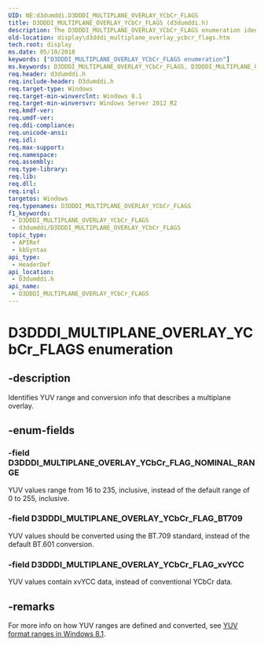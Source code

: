 ```yaml
---
UID: NE:d3dumddi.D3DDDI_MULTIPLANE_OVERLAY_YCbCr_FLAGS
title: D3DDDI_MULTIPLANE_OVERLAY_YCbCr_FLAGS (d3dumddi.h)
description: The D3DDDI_MULTIPLANE_OVERLAY_YCbCr_FLAGS enumeration identifies YUV range and conversion info that describes a multiplane overlay.
old-location: display\d3dddi_multiplane_overlay_ycbcr_flags.htm
tech.root: display
ms.date: 05/10/2018
keywords: ["D3DDDI_MULTIPLANE_OVERLAY_YCbCr_FLAGS enumeration"]
ms.keywords: D3DDDI_MULTIPLANE_OVERLAY_YCbCr_FLAGS, D3DDDI_MULTIPLANE_OVERLAY_YCbCr_FLAGS enumeration [Display Devices], D3DDDI_MULTIPLANE_OVERLAY_YCbCr_FLAG_BT709, D3DDDI_MULTIPLANE_OVERLAY_YCbCr_FLAG_NOMINAL_RANGE, D3DDDI_MULTIPLANE_OVERLAY_YCbCr_FLAG_xvYCC, d3dumddi/D3DDDI_MULTIPLANE_OVERLAY_YCbCr_FLAGS, d3dumddi/D3DDDI_MULTIPLANE_OVERLAY_YCbCr_FLAG_BT709, d3dumddi/D3DDDI_MULTIPLANE_OVERLAY_YCbCr_FLAG_NOMINAL_RANGE, d3dumddi/D3DDDI_MULTIPLANE_OVERLAY_YCbCr_FLAG_xvYCC, display.d3dddi_multiplane_overlay_ycbcr_flags
req.header: d3dumddi.h
req.include-header: D3dumddi.h
req.target-type: Windows
req.target-min-winverclnt: Windows 8.1
req.target-min-winversvr: Windows Server 2012 R2
req.kmdf-ver: 
req.umdf-ver: 
req.ddi-compliance: 
req.unicode-ansi: 
req.idl: 
req.max-support: 
req.namespace: 
req.assembly: 
req.type-library: 
req.lib: 
req.dll: 
req.irql: 
targetos: Windows
req.typenames: D3DDDI_MULTIPLANE_OVERLAY_YCbCr_FLAGS
f1_keywords:
 - D3DDDI_MULTIPLANE_OVERLAY_YCbCr_FLAGS
 - d3dumddi/D3DDDI_MULTIPLANE_OVERLAY_YCbCr_FLAGS
topic_type:
 - APIRef
 - kbSyntax
api_type:
 - HeaderDef
api_location:
 - D3dumddi.h
api_name:
 - D3DDDI_MULTIPLANE_OVERLAY_YCbCr_FLAGS
---
```


# D3DDDI_MULTIPLANE_OVERLAY_YCbCr_FLAGS enumeration


## -description

Identifies YUV range and conversion info that describes a multiplane overlay.

## -enum-fields

### -field D3DDDI_MULTIPLANE_OVERLAY_YCbCr_FLAG_NOMINAL_RANGE

YUV values range from 16 to 235, inclusive, instead of the default range of 0 to 255, inclusive.

### -field D3DDDI_MULTIPLANE_OVERLAY_YCbCr_FLAG_BT709

YUV values should be converted using the BT.709 standard, instead of the default BT.601 conversion.

### -field D3DDDI_MULTIPLANE_OVERLAY_YCbCr_FLAG_xvYCC

YUV values contain xvYCC data, instead of conventional YCbCr data.

## -remarks

For more info on how YUV ranges are defined and converted, see <a href="/windows-hardware/drivers/display/yuv-format-ranges">YUV format ranges in Windows 8.1</a>.
